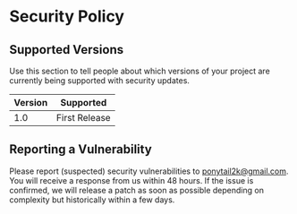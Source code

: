 # Security Policy

## Supported Versions

Use this section to tell people about which versions of your project are
currently being supported with security updates.

| Version | Supported          |
| ------- | ------------------ |
| 1.0     | First Release      |

## Reporting a Vulnerability

Please report (suspected) security vulnerabilities to ponytail2k@gmail.com. 
You will receive a response from us within 48 hours. If the issue is confirmed, we will release a patch as soon as possible depending on complexity but historically within a few days.
